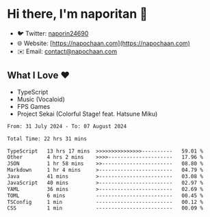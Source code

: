 # Hi there, I'm naporitan 👋

- 🐦 Twitter: [naporin24690](https://twitter.com/naporin24690)
- 🌐 Website: [https://napochaan.com](https://napochaan.com)
- ✉️ Email: [contact@napochaan.com](mailto:contact@napochaan.com)

## What I Love ❤️
- TypeScript
- Music (Vocaloid)
- FPS Games
- Project Sekai (Colorful Stage! feat. Hatsune Miku)

<!--START_SECTION:waka-->

```txt
From: 31 July 2024 - To: 07 August 2024

Total Time: 22 hrs 31 mins

TypeScript   13 hrs 17 mins  >>>>>>>>>>>>>>>----------   59.01 %
Other        4 hrs 2 mins    >>>>---------------------   17.96 %
JSON         1 hr 58 mins    >>-----------------------   08.80 %
Markdown     1 hr 4 mins     >------------------------   04.79 %
Java         41 mins         >------------------------   03.08 %
JavaScript   40 mins         >------------------------   02.97 %
YAML         36 mins         >------------------------   02.69 %
TOML         6 mins          -------------------------   00.45 %
TSConfig     1 min           -------------------------   00.12 %
CSS          1 min           -------------------------   00.09 %
```

<!--END_SECTION:waka-->


